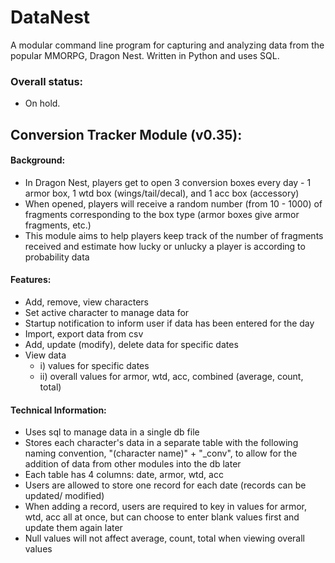 # DataNest
A modular command line program for capturing and analyzing data from the popular MMORPG, Dragon Nest. Written in Python and uses SQL.

### Overall status:  
- On hold.  

## Conversion Tracker Module (v0.35):  
#### Background:  
- In Dragon Nest, players get to open 3 conversion boxes every day - 1 armor box, 1 wtd box (wings/tail/decal), and 1 acc box (accessory)  
- When opened, players will receive a random number (from 10 - 1000) of fragments corresponding to the box type (armor boxes give armor fragments, etc.)  
- This module aims to help players keep track of the number of fragments received and estimate how lucky or unlucky a player is according to probability data  
#### Features:  
- Add, remove, view characters  
- Set active character to manage data for  
- Startup notification to inform user if data has been entered for the day  
- Import, export data from csv  
- Add, update (modify), delete data for specific dates  
- View data  
  - i) values for specific dates  
  - ii) overall values for armor, wtd, acc, combined (average, count, total)  
#### Technical Information:  
- Uses sql to manage data in a single db file  
- Stores each character's data in a separate table with the following naming convention, "(character name)" + "_conv", to allow for the addition of data from other modules into the db later  
- Each table has 4 columns: date, armor, wtd, acc  
- Users are allowed to store one record for each date (records can be updated/ modified)  
- When adding a record, users are required to key in values for armor, wtd, acc all at once, but can choose to enter blank values first and update them again later  
- Null values will not affect average, count, total when viewing overall values  
